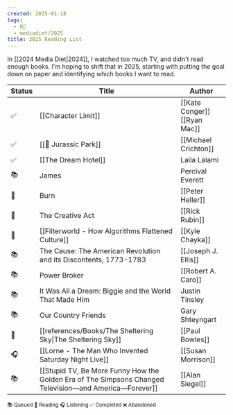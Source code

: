 ```yaml
---
created: 2025-01-18
tags:
  - 0🌲
  - mediadiet/2025
title: 2025 Reading List
---
```

In [[2024 Media Diet|2024]], I watched too much TV, and didn't read enough books. I'm hoping to shift that in 2025, starting with putting the goal down on paper and identifying which books I want to read.

| Status | **Title**                                                                                              | Author                          |
| ------ | ------------------------------------------------------------------------------------------------------ | ------------------------------- |
| ✅      | [[Character Limit]]                                                                                    | [[Kate Conger]]<br>[[Ryan Mac]] |
| ✅      | [[🦖 Jurassic Park]]                                                                                   | [[Michael Crichton]]            |
| ✅      | [[The Dream Hotel]]                                                                                    | Laila Lalami                    |
| 📚     | James                                                                                                  | Percival Everett                |
| 📖     | Burn                                                                                                   | [[Peter Heller]]                |
| 📖     | The Creative Act                                                                                       | [[Rick Rubin]]                  |
| 📖     | [[Filterworld - How Algorithms Flattened Culture]]                                                     | [[Kyle Chayka]]                 |
| 📚     | The Cause: The American Revolution and its Discontents, 1773-1783                                      | [[Joseph J. Ellis]]             |
| 📚     | Power Broker                                                                                           | [[Robert A. Caro]]              |
| 📚     | It Was All a Dream: Biggie and the World That Made Him                                                 | Justin Tinsley                  |
| 📚     | Our Country Friends                                                                                    | Gary Shteyngart                 |
| 📖     | [[references/Books/The Sheltering Sky\|The Sheltering Sky]]                                            | [[Paul Bowles]]                 |
| 🎧     | [[Lorne - The Man Who Invented Saturday Night Live]]                                                   | [[Susan Morrison]]              |
| 📚     | [[Stupid TV, Be More Funny How the Golden Era of The Simpsons Changed Television—and America—Forever]] | [[Alan Siegel]]                 |

<small>       📚 Queued        📖 Reading      🎧 Listening         ✅ Completed         ❌ Abandoned </small>  
